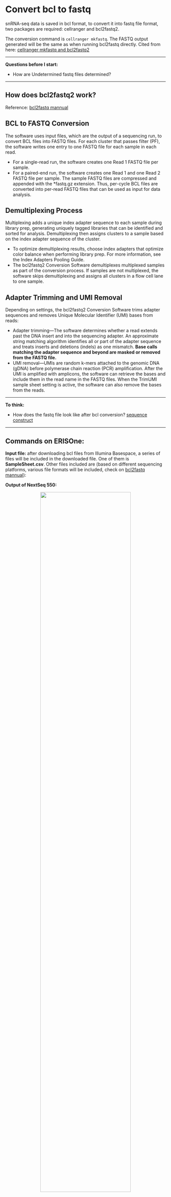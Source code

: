 # Convert bcl to fastq

snRNA-seq data is saved in bcl format, to convert it into fastq file format, two packages are required: cellranger and bcl2fastq2. 

The conversion command is `cellranger mkfastq`. The FASTQ output generated will be the same as when running bcl2fastq directly. Cited from here: [cellranger mkfastq and bcl2fastq2](https://janis.readthedocs.io/en/latest/tools/bioinformatics/cellranger/cellrangermkfastq.html)

***
**Questions before I start:**

- How are Undetermined fastq files determined?
***


## How does bcl2fastq2 work?
Reference: [bcl2fastq mannual](https://sapac.support.illumina.com/content/dam/illumina-support/documents/documentation/software_documentation/bcl2fastq/bcl2fastq2-v2-20-software-guide-15051736-03.pdf)

## BCL to FASTQ Conversion

The software uses input files, which are the output of a sequencing run, to convert BCL files into FASTQ files. For each cluster that passes filter (PF), the software writes one entry to one FASTQ file for each sample in each read.
- For a single-read run, the software creates one Read 1 FASTQ file per sample.
- For a paired-end run, the software creates one Read 1 and one Read 2 FASTQ file per sample.
The sample FASTQ files are compressed and appended with the *fastq.gz extension. Thus, per-cycle BCL files are converted into per-read FASTQ files that can be used as input for data analysis.


## Demultiplexing Process

Multiplexing adds a unique index adapter sequence to each sample during library prep, generating uniquely tagged libraries that can be identified and sorted for analysis. Demultiplexing then assigns clusters to a sample based on the index adapter sequence of the cluster.
- To optimize demultiplexing results, choose index adapters that optimize color balance when performing library prep. For more information, see the Index Adapters Pooling Guide.
- The bcl2fastq2 Conversion Software demultiplexes multiplexed samples as part of the conversion process. If samples are not multiplexed, the software skips demultiplexing and assigns all clusters in a flow cell lane to one sample.


## Adapter Trimming and UMI Removal

Depending on settings, the bcl2fastq2 Conversion Software trims adapter sequences and removes Unique Molecular Identifier (UMI) bases from reads:
- Adapter trimming—The software determines whether a read extends past the DNA insert and into the sequencing adapter. An approximate string matching algorithm identifies all or part of the adapter sequence and treats inserts and deletions (indels) as one mismatch. **Base calls matching the adapter sequence and beyond are masked or removed from the FASTQ file.**
- UMI removal—UMIs are random k-mers attached to the genomic DNA (gDNA) before polymerase chain reaction (PCR) amplification. After the UMI is amplified with amplicons, the software can retrieve the bases and include them in the read name in the FASTQ files. When the TrimUMI sample sheet setting is active, the software can also remove the bases from the reads.

***
**To think:**

- How does the fastq file look like after bcl conversion?
[sequence construct](http://nextgen.mgh.harvard.edu/CustomPrimer.html)
***

## Commands on ERISOne:
**Input file:** after downloading bcl files from Illumina Basespace, a series of files will be included in the downloaded file. One of them is **SampleSheet.csv**. Other files included are (based on different sequencing platforms, various file formats will be included, check on [bcl2fastq mannual](https://sapac.support.illumina.com/content/dam/illumina-support/documents/documentation/software_documentation/bcl2fastq/bcl2fastq2-v2-20-software-guide-15051736-03.pdf)):

**Output of NextSeq 550:**

<p align="center">
  <img width="75%" height="75%" src="OutputFilesFromSequencing.png">
</p>


**Sample Sheets:**
A sample sheet (SampleSheet.csv) records information about samples and the corresponding index adapters. The bcl2fastq2 Conversion Software uses this information to demultiplex and convert BCL files. For most runs, a sample sheet is optional. The default location is the root output folder, but you can use the command `--sample-sheet` (bcl2fastq2, use `--csv=` to specify if using cellranger mkfastq) to specify any CSV file in any location. When a sample sheet is not provided, the software assigns all reads to the default sample Undertermined_S0.

**DemultiplexingScenarios**

For each sample listed in a sample sheet, the software produces one FASTQ file for each sample for each read.
- When a sample sheet contains multiplexed samples, the software:
- **Places reads without a matching index adapter sequence in the Undetermined_S0 FASTQ file.**
- Places reads with valid index adapter sequences in the sample FASTQ file.
- When a sample sheet contains one unindexed sample, all reads are placed in the sample FASTQ files (one each for Read 1 and Read 2).
- When a sample sheet does not exist, or exists but has no Data section, all reads are placed in one FASTQ file named Undetermined_S0.
- When the Lane column in the Data section is not used, all lanes are converted. Otherwise, only populated lanes are converted.

--adapter-stringency: The default value of 0.9 indicates that only reads with > 90% sequence identity with the adapter are trimmed.

**FASTQ FilesDirectory**

The software writes compressed, demultiplexed FASTQ files to the directory <run folder>\Data\Intensities\BaseCalls.
- If a sample sheet specifies the Sample_Project column for a sample, the software places the FASTQ files for that sample in the directory <run folder>\Data\Intensities\BaseCalls\<Project>. The same project directory contains the files for multiple samples.
- If the Sample_ID and Sample_Name columns are specified but do not match, the FASTQ files reside in a <SampleID> subdirectory where files use the Sample_Name value.
**Reads with unidentified index adapters are recorded in one file named Undetermined_S0_.** If a sample sheet includes multiple samples without specified index adapters, the software displays a missing barcode error and ends the analysis.
  
**Behavioral Options** check on page 13 [bcl2fastq mannual](https://sapac.support.illumina.com/content/dam/illumina-support/documents/documentation/software_documentation/bcl2fastq/bcl2fastq2-v2-20-software-guide-15051736-03.pdf)

For example, The default value of 0.9 (--adapter-stringency) indicates that only reads with > 90% sequence identity with the adapter are trimmed.

***
**Summary**

- cellranger mkfastq or bcl2fastq converts bcl file into FASTQ file. 
- after conversion, FASTQ files will be splitted/assigned into two parts: sample FASTQ and undetermined FASTQ.
- samples are assigned based on the Index Adapter sequence. 
- Places reads without a matching index adapter sequence in the Undetermined FASTQ file.
- for any FASTQ file in the input, reads with > 90% sequence identity with the Adapter are trimmed. Sequenced Adapter sequences are modified to expected Adapter sequences.
***

**Codes:**
```
module load cellranger/3.0.2
module load bcl2fastq2/2.19.1
module load bcl2fastq2/2.20.0

cellranger mkfastq --qc --id=Justin_TZ_mkfastq \
                   --run=/data/bioinformatics/projects/sahar2021/Tingting/2_data_Justin_cellranger_scriptTest \
                   --csv=/data/bioinformatics/projects/sahar2021/Tingting/2_data_Justin_cellranger_scriptTest/SampleSheet_modified.csv
```
